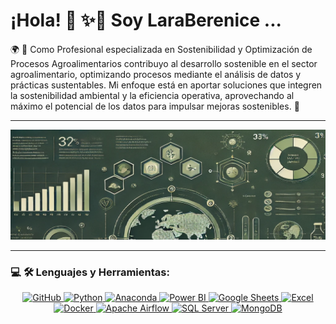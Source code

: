 # ¡Hola! 👋 ✨🔭 Soy LaraBerenice ...

🌍 🌱 Como Profesional especializada en Sostenibilidad y Optimización de Procesos Agroalimentarios contribuyo al desarrollo sostenible en el sector agroalimentario, optimizando procesos mediante el análisis de datos y prácticas sustentables. Mi enfoque está en aportar soluciones que integren la sostenibilidad ambiental y la eficiencia operativa, aprovechando al máximo el potencial de los datos para impulsar mejoras sostenibles. 🌱

---
<p align="center">
    <img src="https://github.com/LaraBerenice/Repo_Imagenes/blob/main/xx.png" alt="Imagen Principal" style="max-width: 100%; height: auto;">
</p>

---

### **💻 🛠 Lenguajes y Herramientas:**
<p align="center">
    <a href="git_hub">
        <img src="https://github.com/user-attachments/assets/70bb8b8e-b3ce-48a3-ae6f-5c4cb1db8434" alt="GitHub" width="60" height="60">
    </a>
    <a href="ENLACE_Python">
        <img src="https://img.icons8.com/?size=80&id=13441&format=png&color=000000" alt="Python" width="60" height="60">
    </a>
    <a href="ENLACE_ANACONDA">
        <img src="https://github.com/user-attachments/assets/da3b70cd-0db3-49db-9d32-b3a42853b53f" alt="Anaconda" width="60" height="60">
    </a>
    <a href="ENLACE_POWER_BI">
        <img src="https://img.icons8.com/?size=80&id=qYfwpsRXEcpc&format=png&color=000000" alt="Power BI" width="60" height="60">
    </a>
    <a href="ENLACE_GOOGLE_SHEETS">
        <img src="https://img.icons8.com/?size=80&id=30461&format=png&color=000000" alt="Google Sheets" width="60" height="60">
    </a>
    <a href="ENLACE_EXCEL">
        <img src="https://img.icons8.com/?size=100&id=UECmBSgBOvPT&format=png&color=000000" alt="Excel" width="60" height="60">
    </a>
    <a href="ENLACE_DOCKER">
        <img src="https://img.icons8.com/?size=80&id=cdYUlRaag9G9&format=png&color=000000" alt="Docker" width="60" height="60">
    </a>
    <a href="ENLACE_APACHE_AIRFLOW">
        <img src="https://github.com/user-attachments/assets/8ff6532e-81c5-4abc-bb0a-dea8e6cf0c79" alt="Apache Airflow" width="60" height="60">
    </a>
    <a href="ENLACE_SQL_SERVER">
        <img src="https://img.icons8.com/?size=80&id=uOsDUfEtcu5S&format=png&color=000000" alt="SQL Server" width="60" height="60">
    </a>
    <a href="ENLACE_MONGODB">
        <img src="https://github.com/user-attachments/assets/404c6695-7ff9-421e-bf46-a3cb714f1521" alt="MongoDB" width="60" height="60">
    </a>
</p>
